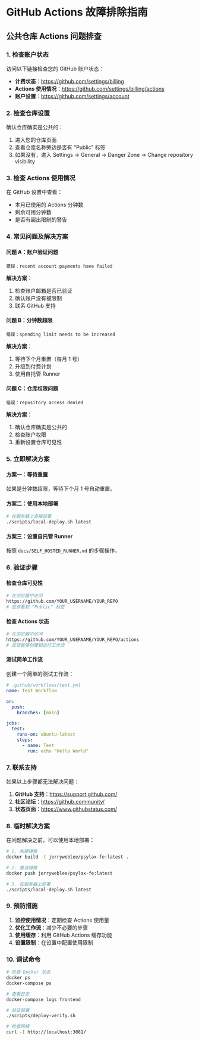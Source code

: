 # GitHub Actions 故障排除指南

## 公共仓库 Actions 问题排查

### 1. 检查账户状态

访问以下链接检查您的 GitHub 账户状态：

- **计费状态**：https://github.com/settings/billing
- **Actions 使用情况**：https://github.com/settings/billing/actions
- **账户设置**：https://github.com/settings/account

### 2. 检查仓库设置

确认仓库确实是公共的：

1. 进入您的仓库页面
2. 查看仓库名称旁边是否有 "Public" 标签
3. 如果没有，进入 Settings → General → Danger Zone → Change repository visibility

### 3. 检查 Actions 使用情况

在 GitHub 设置中查看：

- 本月已使用的 Actions 分钟数
- 剩余可用分钟数
- 是否有超出限制的警告

### 4. 常见问题及解决方案

#### 问题 A：账户验证问题

```
错误：recent account payments have failed
```

**解决方案**：

1. 检查账户邮箱是否已验证
2. 确认账户没有被限制
3. 联系 GitHub 支持

#### 问题 B：分钟数超限

```
错误：spending limit needs to be increased
```

**解决方案**：

1. 等待下个月重置（每月 1 号）
2. 升级到付费计划
3. 使用自托管 Runner

#### 问题 C：仓库权限问题

```
错误：repository access denied
```

**解决方案**：

1. 确认仓库确实是公共的
2. 检查账户权限
3. 重新设置仓库可见性

### 5. 立即解决方案

#### 方案一：等待重置

如果是分钟数超限，等待下个月 1 号自动重置。

#### 方案二：使用本地部署

```bash
# 在服务器上直接部署
./scripts/local-deploy.sh latest
```

#### 方案三：设置自托管 Runner

按照 `docs/SELF_HOSTED_RUNNER.md` 的步骤操作。

### 6. 验证步骤

#### 检查仓库可见性

```bash
# 在浏览器中访问
https://github.com/YOUR_USERNAME/YOUR_REPO
# 应该看到 "Public" 标签
```

#### 检查 Actions 状态

```bash
# 在浏览器中访问
https://github.com/YOUR_USERNAME/YOUR_REPO/actions
# 应该能够创建和运行工作流
```

#### 测试简单工作流

创建一个简单的测试工作流：

```yaml
# .github/workflows/test.yml
name: Test Workflow

on:
  push:
    branches: [main]

jobs:
  test:
    runs-on: ubuntu-latest
    steps:
      - name: Test
        run: echo "Hello World"
```

### 7. 联系支持

如果以上步骤都无法解决问题：

1. **GitHub 支持**：https://support.github.com/
2. **社区论坛**：https://github.community/
3. **状态页面**：https://www.githubstatus.com/

### 8. 临时解决方案

在问题解决之前，可以使用本地部署：

```bash
# 1. 构建镜像
docker build -t jerryweblee/psylax-fe:latest .

# 2. 推送镜像
docker push jerryweblee/psylax-fe:latest

# 3. 在服务器上部署
./scripts/local-deploy.sh latest
```

### 9. 预防措施

1. **监控使用情况**：定期检查 Actions 使用量
2. **优化工作流**：减少不必要的步骤
3. **使用缓存**：利用 GitHub Actions 缓存功能
4. **设置限制**：在设置中配置使用限制

### 10. 调试命令

```bash
# 检查 Docker 状态
docker ps
docker-compose ps

# 查看日志
docker-compose logs frontend

# 验证部署
./scripts/deploy-verify.sh

# 检查网络
curl -I http://localhost:3081/
```
